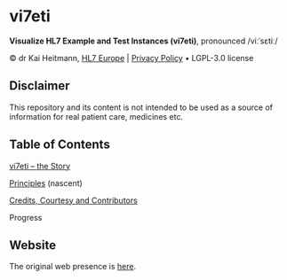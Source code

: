 # vi7eti

**Visualize HL7 Example and Test Instances (vi7eti)**, pronounced /viːˈsɛtiː/

© dr Kai Heitmann, [HL7 Europe](https://hl7europe.org) | [Privacy Policy](https://hl7europe.eu/privacy-policy-for-hl7-europe/) • LGPL-3.0 license

## Disclaimer

This repository and its content is not intended to be used as a source of information for real patient care, medicines etc.

## Table of Contents

[vi7eti – the Story](STORY.md)

[Principles](PRINCIPLES.md) (nascent)

[Credits, Courtesy and Contributors](CCC.md)

Progress

## Website

The original web presence is [here](https://vi7eti.net/).
